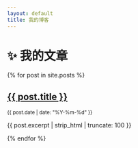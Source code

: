 ```yaml
---
layout: default
title: 我的博客
---
```


# ✨ 我的文章

{% for post in site.posts %}
<div style="margin-bottom: 1em;">
  <h2><a href="{{ post.url }}">{{ post.title }}</a></h2>
  <p><small>{{ post.date | date: "%Y-%m-%d" }}</small></p>
  <p>{{ post.excerpt | strip_html | truncate: 100 }}</p>
</div>
{% endfor %}
